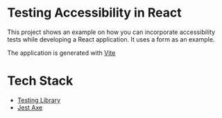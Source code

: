 # Testing Accessibility in React

This project shows an example on how you can incorporate accessibility tests while developing a React application. It uses a form as an example.

The application is generated with [Vite](https://vitejs.dev/)

# Tech Stack
- [Testing Library](https://testing-library.com/docs/react-testing-library/intro/)
- [Jest Axe](https://github.com/NickColley/jest-axe)


